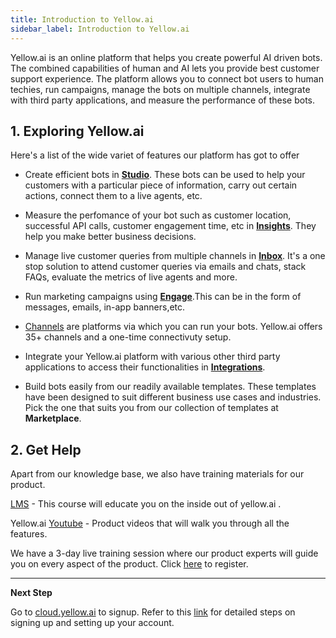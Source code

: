 ```yaml
---
title: Introduction to Yellow.ai
sidebar_label: Introduction to Yellow.ai
---
```


Yellow.ai is an online platform that helps you create powerful AI driven bots. The combined capabilities of human and AI lets you provide best customer support experience. The platform allows you to connect bot users to human techies, run campaigns, manage the bots on multiple channels, integrate with third party applications, and measure the performance of these bots.

## 1. Exploring Yellow.ai

Here's a list of the wide variet of features our platform has got to offer

* Create efficient bots in **[Studio](https://docs.yellow.ai/docs/platform_concepts/studio/overview)**. These bots can be used to help your customers with a particular piece of information, carry out certain actions, connect them to a live agents, etc. 

* Measure the perfomance of your bot such as customer location, successful API calls, customer engagement time, etc in **[Insights](https://docs.yellow.ai/docs/platform_concepts/growth/growth)**. They help you make better business decisions. 

* Manage live customer queries from multiple channels in **[Inbox](https://docs.yellow.ai/docs/platform_concepts/inbox/inbox)**. It's a one stop solution to attend customer queries via emails and chats, stack FAQs, evaluate the metrics of live agents and more. 

* Run marketing campaigns using [**Engage**](https://docs.yellow.ai/docs/platform_concepts/engagement/engage).This can be in the form of messages, emails, in-app banners,etc. 

* [Channels](https://docs.yellow.ai/docs/platform_concepts/channelConfiguration/overview)  are platforms via which you can run your bots. Yellow.ai offers 35+ channels and a one-time connectivuty setup. 

* Integrate your Yellow.ai platform with various other third party applications to access their functionalities in [**Integrations**](https://docs.yellow.ai/docs/platform_concepts/appConfiguration/overview).

* Build bots easily from our readily available templates. These templates have been designed to suit different business use cases and industries. Pick the one that suits you from our collection of templates at **Marketplace**.

## 2. Get Help

Apart from our knowledge base, we also have training materials for our product.

[LMS](https://ascend.yellow.ai/) - This course will educate you on the inside out of yellow.ai . 

Yellow.ai [Youtube](https://www.youtube.com/channel/UCagDUPsrF0yS5KX1hckaUzw/videos) - Product videos that will walk you through all the features.

We have a 3-day live training session where our product experts will guide you on every aspect of the product. Click [here](https://ascend.yellow.ai/training-registration) to register.

---------------------

**Next Step**

Go to [cloud.yellow.ai](https://cloud.yellow.ai/) to signup. Refer to this [link](https://docs.yellow.ai/docs/platform_concepts/getting-started) for detailed steps on signing up and setting up your account.





